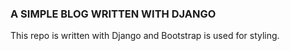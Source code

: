 ### A SIMPLE BLOG WRITTEN WITH DJANGO

This repo is written with Django and Bootstrap is used for styling.